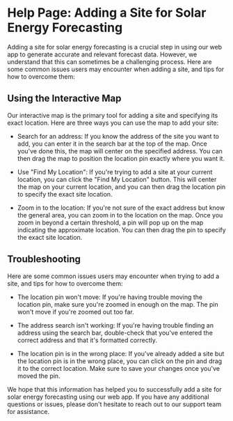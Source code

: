 # Help Page: Adding a Site for Solar Energy Forecasting
Adding a site for solar energy forecasting is a crucial step in using our web app to generate accurate and relevant forecast data. However, we understand that this can sometimes be a challenging process. Here are some common issues users may encounter when adding a site, and tips for how to overcome them:

## Using the Interactive Map
Our interactive map is the primary tool for adding a site and specifying its exact location. Here are three ways you can use the map to add your site:

- Search for an address: If you know the address of the site you want to add, you can enter it in the search bar at the top of the map. Once you've done this, the map will center on the specified address. You can then drag the map to position the location pin exactly where you want it.

- Use "Find My Location": If you're trying to add a site at your current location, you can click the "Find My Location" button. This will center the map on your current location, and you can then drag the location pin to specify the exact site location.

- Zoom in to the location: If you're not sure of the exact address but know the general area, you can zoom in to the location on the map. Once you zoom in beyond a certain threshold, a pin will pop up on the map indicating the approximate location. You can then drag the pin to specify the exact site location.

## Troubleshooting
Here are some common issues users may encounter when trying to add a site, and tips for how to overcome them:

- The location pin won't move: If you're having trouble moving the location pin, make sure you're zoomed in enough on the map. The pin won't move if you're zoomed out too far.

- The address search isn't working: If you're having trouble finding an address using the search bar, double-check that you've entered the correct address and that it's formatted correctly.

- The location pin is in the wrong place: If you've already added a site but the location pin is in the wrong place, you can click on the pin and drag it to the correct location. Make sure to save your changes once you've moved the pin.

We hope that this information has helped you to successfully add a site for solar energy forecasting using our web app. If you have any additional questions or issues, please don't hesitate to reach out to our support team for assistance.
